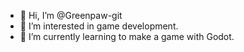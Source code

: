 - 👋 Hi, I’m @Greenpaw-git
- 👀 I’m interested in game development.
- 🌱 I’m currently learning to make a game with Godot.

<!---
Greenpaw-git/Greenpaw-git is a ✨ special ✨ repository because its `README.md` (this file) appears on your GitHub profile.
You can click the Preview link to take a look at your changes.
--->
